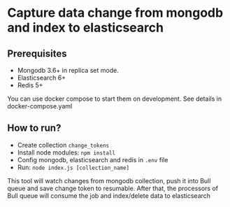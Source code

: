 # Capture data change from mongodb and index to elasticsearch

## Prerequisites 
- Mongodb 3.6+ in replica set mode.  
- Elasticsearch 6+  
- Redis 5+  
  
You can use docker compose to start them on development. See details in docker-compose.yaml  

## How to run?
- Create collection `change_tokens`  
- Install node modules: `npm install`  
- Config mongodb, elasticsearch and redis in `.env` file  
- Run: `node index.js [collection_name]`  
  
This tool will watch changes from mongodb collection, push it into Bull queue and save change token to resumable. After that, the processors of Bull queue will consume the job and index/delete data to elasticsearch

